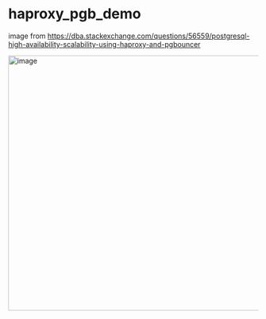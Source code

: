 # haproxy_pgb_demo


image from https://dba.stackexchange.com/questions/56559/postgresql-high-availability-scalability-using-haproxy-and-pgbouncer

<img width="513" alt="image" src="https://user-images.githubusercontent.com/20220560/171805520-d73b942d-e80a-4e6b-8031-b3003af1936c.png">
